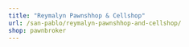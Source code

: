 ```yaml
---
title: "Reymalyn Pawnshhop & Cellshop"
url: /san-pablo/reymalyn-pawnshhop-and-cellshop/
shop: pawnbroker
---
```

